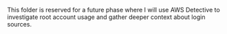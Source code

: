 This folder is reserved for a future phase where I will use AWS Detective to investigate root account usage and gather deeper context about login sources.
